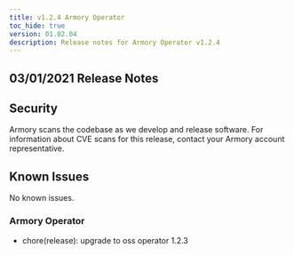```yaml
---
title: v1.2.4 Armory Operator
toc_hide: true
version: 01.02.04
description: Release notes for Armory Operator v1.2.4
---
```


## 03/01/2021 Release Notes

## Security

Armory scans the codebase as we develop and release software. For information about CVE scans for this release, contact your Armory account representative.

## Known Issues
No known issues.

### Armory Operator

* chore(release): upgrade to oss operator 1.2.3

